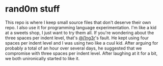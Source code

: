# rand0m stuff

This repo is where I keep small source files that don't deserve their own repo.
I also use it for programming language experimentation.
I'm like a kid at a sweets shop, I just want to try them all.
If you're wondering about the three spaces per indent level, 
that's [@j1ng3r](https://github.com/j1ng3r)'s fault.
He kept using four spaces per indent level and I was using two like a cuul kid.
After arguing for probably a total of an hour over several days,
he suggested that we compromise with three spaces per indent level.
After laughing at it for a bit, we both unironically started to like it.
